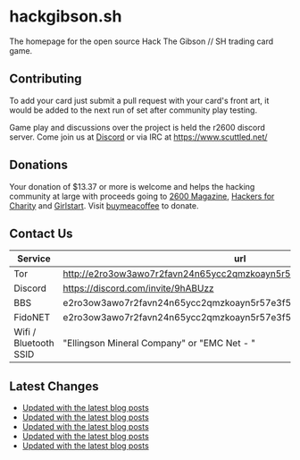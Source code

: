 # hackgibson.sh
The homepage for the open source Hack The Gibson // SH trading card game.


## Contributing

To add your card just submit a pull request with your card's front art, it would be added to the next run of set after community play testing.

Game play and discussions over the project is held the r2600 discord server. Come join us at [Discord](https://discord.com/invite/9hABUzz) or via IRC at https://www.scuttled.net/


## Donations

Your donation of $13.37 or more is welcome and helps the hacking community at large with proceeds going to [2600 Magazine](https://2600.com/), [Hackers for Charity](https://hackersforcharity.org) and [Girlstart](https://girlstart.org).  Visit [buymeacoffee](https://www.buymeacoffee.com/hackgibson.sh) to donate.


## Contact Us

Service | url
-|-
Tor | http://e2ro3ow3awo7r2favn24n65ycc2qmzkoayn5r57e3f56nvjwdcgg32ad.onion
Discord | https://discord.com/invite/9hABUzz
BBS | e2ro3ow3awo7r2favn24n65ycc2qmzkoayn5r57e3f56nvjwdcgg32ad.onion:23
FidoNET | e2ro3ow3awo7r2favn24n65ycc2qmzkoayn5r57e3f56nvjwdcgg32ad.onion:24554
Wifi / Bluetooth SSID | "Ellingson Mineral Company" or "EMC Net - <fidonet address>"

## Latest Changes
<!-- BLOG-POST-LIST:START -->
- [Updated with the latest blog posts](https://github.com/DFW2600/hackgibson.sh/commit/9b8dccb8ee1433a897f5fabf8a4c6b89d998d98a)
- [Updated with the latest blog posts](https://github.com/DFW2600/hackgibson.sh/commit/4f42aa93ba861e17898adf4d226a96d43e9cc850)
- [Updated with the latest blog posts](https://github.com/DFW2600/hackgibson.sh/commit/3b4e1e565095c1516ef848f131b294eb0826b81c)
- [Updated with the latest blog posts](https://github.com/DFW2600/hackgibson.sh/commit/91fb6cb4eb673e050323be8b17f95c4aff99da7c)
- [Updated with the latest blog posts](https://github.com/DFW2600/hackgibson.sh/commit/eb19303ef80aad63f89dd7d3fa94a9cd9589db6c)
<!-- BLOG-POST-LIST:END -->
